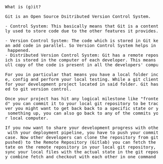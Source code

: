 <pre>What is (g)it?

Git is an Open Source Dsitributed Version Control System.

- Control System: This basically means that Git is a content tracker. So Git can be used to store content -- it is most
ly used to store code due to the other features it provides.

- Version Control System: The code which is stored in Git keeps changing as more code is added. Also, many developers c
an add code in parallel. So Version Control System helps in handling this by maintaining a history of what changes have
 happened.
- Distributed Version Control System: Git has a remote repository which is stored in a server and a local repository wh
ich is stored in the computer of each developer. This means that the code is not just stored in a central server, but f
ull copy of the code is present in all the developers&apos; computers.

For you in particular that means you have a local folder including your code. This is where you develop, write your cod
e, config and perform your local testing. While a git client is running on your local computer, you have a git project 
for your development project located in said folder. Git has a staging area, which you can use to mark new files to add
ed to git version control.

Once your project has hit any logical milestone like &quot;frontend done&quot;, or &quot;automated tests created&quot; or &quot;feature xyz adde
d&quot; you can commit it to your local git repository to be tracked as a specific version including a useful comment. Whene
ver you might want to get back back to a specific state or you want to wipe all local changes because you maybe screwed
 something up, you can also go back to any of the commits you made. Up to this point, everything is only present on you
r local computer.

If you now want to share your development progress with other developers for collaboration or for e.g. want to share it
 with your deployment pipeline, you have to push your committed state to the Remote Repository, which is Gitlab in our 
case. Now other developers can clone the repository from gitlab. Whenever there is a new state (new commits) uploaded (
pushed) to the Remote Repository (Gitlab) you can fetch the data. Fetching updates the information about the official s
tate on the remote repository in your local git repository, but will NOT change the files in your local folder yet. To 
sync your local files with the actual state in the git repository you can check it out. By using git pull, you basicall
y combine fetch and checkout with each other in one command and directly get the newest state to your local folder.
</pre>
